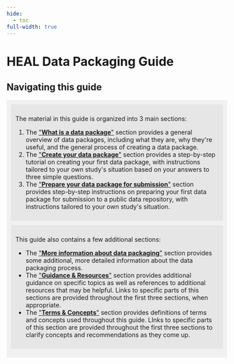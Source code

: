 ```yaml
---
hide:
  - toc
full-width: true
---
```


# HEAL Data Packaging Guide

## Navigating this guide

<div markdown="1" style="background-color:rgba(0, 0, 0, 0.0470588); text-align:left; vertical-align: top; padding:10px 10px; margin-bottom: 10px;">

<div markdown="1" style="background-color:rgba(0, 0, 0, 0.0470588); text-align:left; vertical-align: top; padding:10px 10px; margin-bottom: 10px;">

The material in this guide is organized into 3 main sections: 

1. The ["**What is a data package**"](intro/index.md) section provides a general overview of data packages, including what they are, why they're useful, and the general process of creating a data package.
2. The ["**Create your data package**"](fit/index.md) section provides a step-by-step tutorial on creating your first data package, with instructions tailored to your own study's situation based on your answers to three simple questions.
3. The ["**Prepare your data package for submission**"](submit/index.md) section provides step-by-step instructions on preparing your first data package for submission to a public data repository, with instructions tailored to your own study's situation.

</div>

<div markdown="1" style="background-color:rgba(0, 0, 0, 0.0470588); text-align:left; vertical-align: top; padding:10px 10px; margin-bottom: 10px;">

This guide also contains a few additional sections:

* The ["**More information about data packaging**"](overview/index.md) section provides some additional, more detailed information about the data packaging process.
* The ["**Guidance & Resources**"](g-and-r/index.md) section provides additional guidance on specific topics as well as references to additional resources that may be helpful. Links to specific parts of this sections are provided throughout the first three sections, when appropriate.
* The ["**Terms & Concepts**"](terms/index.md) section provides definitions of terms and concepts used throughout this guide. LInks to specific parts of this section are provided throughout the first three sections to clarify concepts and recommendations as they come up.

</div>
</div>
